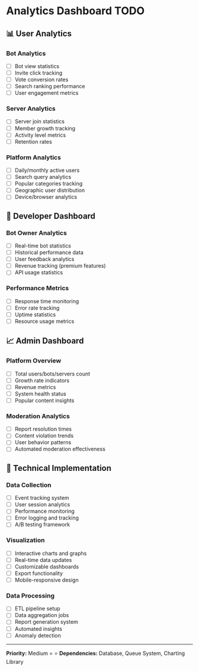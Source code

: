 # Analytics Dashboard TODO

## 📊 User Analytics

### Bot Analytics

- [ ] Bot view statistics
- [ ] Invite click tracking
- [ ] Vote conversion rates
- [ ] Search ranking performance
- [ ] User engagement metrics

### Server Analytics

- [ ] Server join statistics
- [ ] Member growth tracking
- [ ] Activity level metrics
- [ ] Retention rates

### Platform Analytics

- [ ] Daily/monthly active users
- [ ] Search query analytics
- [ ] Popular categories tracking
- [ ] Geographic user distribution
- [ ] Device/browser analytics

## 🎯 Developer Dashboard

### Bot Owner Analytics

- [ ] Real-time bot statistics
- [ ] Historical performance data
- [ ] User feedback analytics
- [ ] Revenue tracking (premium features)
- [ ] API usage statistics

### Performance Metrics

- [ ] Response time monitoring
- [ ] Error rate tracking
- [ ] Uptime statistics
- [ ] Resource usage metrics

## 📈 Admin Dashboard

### Platform Overview

- [ ] Total users/bots/servers count
- [ ] Growth rate indicators
- [ ] Revenue metrics
- [ ] System health status
- [ ] Popular content insights

### Moderation Analytics

- [ ] Report resolution times
- [ ] Content violation trends
- [ ] User behavior patterns
- [ ] Automated moderation effectiveness

## 🔧 Technical Implementation

### Data Collection

- [ ] Event tracking system
- [ ] User session analytics
- [ ] Performance monitoring
- [ ] Error logging and tracking
- [ ] A/B testing framework

### Visualization

- [ ] Interactive charts and graphs
- [ ] Real-time data updates
- [ ] Customizable dashboards
- [ ] Export functionality
- [ ] Mobile-responsive design

### Data Processing

- [ ] ETL pipeline setup
- [ ] Data aggregation jobs
- [ ] Report generation system
- [ ] Automated insights
- [ ] Anomaly detection

---

**Priority:** Medium = ⭐
**Dependencies:** Database, Queue System, Charting Library
